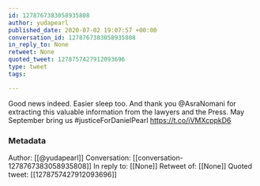 ```yaml
---
id: 1278767383058935808
author: yudapearl
published_date: 2020-07-02 19:07:57 +00:00
conversation_id: 1278767383058935808
in_reply_to: None
retweet: None
quoted_tweet: 1278757427912093696
type: tweet
tags:

---
```


Good news indeed. Easier sleep too. And thank you @AsraNomani for extracting this valuable information from the lawyers and the Press. May September bring us #justiceForDanielPearl https://t.co/iVMXcppkD6

### Metadata

Author: [[@yudapearl]]
Conversation: [[conversation-1278767383058935808]]
In reply to: [[None]]
Retweet of: [[None]]
Quoted tweet: [[1278757427912093696]]
